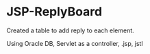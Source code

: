 # JSP-ReplyBoard

Created a table to add reply to each element.


Using Oracle DB, Servlet as a controller, .jsp, jstl

